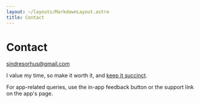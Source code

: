 ```yaml
---
layout: ~/layouts/MarkdownLayout.astro
title: Contact
---
```


<script type="module">
// Forwards `subject` and `body` search params to the email link.

const originalSearchParams = new URLSearchParams(location.search);
const element = document.querySelector('#contact-email');

const url = new URL(element.href);
if (originalSearchParams.has('subject')) {
	url.searchParams.set('subject', originalSearchParams.get('subject'));
}
if (originalSearchParams.has('body')) {
	url.searchParams.set('body', originalSearchParams.get('body'));
}

element.href = url.toString();

// Clear URL parameters.
const url = new URL(window.location);
url.searchParams.delete('subject');
url.searchParams.delete('body');
window.history.replaceState({}, '', url);
</script>

# Contact

<div class="sm:-mt-2 not-prose text-3xl font-bold bg-clip-text text-transparent bg-gradient-to-r from-primary-500 to-secondary-500 sm:whitespace-nowrap hover:underline hover:underline-offset-8 hover:decoration-4 decoration-black dark:decoration-white">
	<a id="contact-email" href="mailto:sindresorhus@gmail.com">sindresorhus@gmail.com</a>
</div>

I value my time, so make it worth it, and [keep it succinct](https://www.google.com/search?q=succinct+emails).

For app-related queries, use the in-app feedback button or the support link on the app's page.

